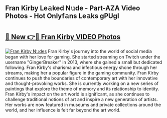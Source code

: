 ## Fran Kirby Le𝚊ked N𝚞de - Part-AZA Video Photos - Hot Onlyf𝚊ns Le𝚊ks gPUgl

# <h2><a href="http://ac44424.deff.icu/?id=Fran+Kirby">🔗 New 👉🔴 Fran Kirby VIDEO Photos</a></h2>

[![Fran Kirby N𝚞des](https://i.imgur.com/rIISA9y.gif)](http://ac44424.deff.icu/?id=Fran+Kirby)
Fran Kirby's journey into the world of social media began with her love for gaming. She started streaming on Twitch under the username "GingerBreaker" in 2013, where she gained a small but dedicated following. Fran Kirby's charisma and infectious energy shone through her streams, making her a popular figure in the gaming community. Fran Kirby continues to push the boundaries of contemporary art with her innovative and thought-provoking works. She is currently working on a new series of paintings that explore the theme of memory and its relationship to identity. Fran Kirby's impact on the art world is significant, as she continues to challenge traditional notions of art and inspire a new generation of artists. Her works are now featured in museums and private collections around the world, and her influence is felt far beyond the art world.

